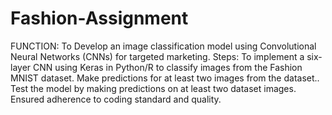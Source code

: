 # Fashion-Assignment
FUNCTION: To Develop an image classification model using Convolutional Neural Networks (CNNs) for targeted marketing.
Steps: To implement a six-layer CNN using Keras in Python/R to classify images from the Fashion MNIST dataset.
Make predictions for at least two images from the dataset..
Test the model by making predictions on at least two dataset images.
Ensured adherence to coding standard and quality.

